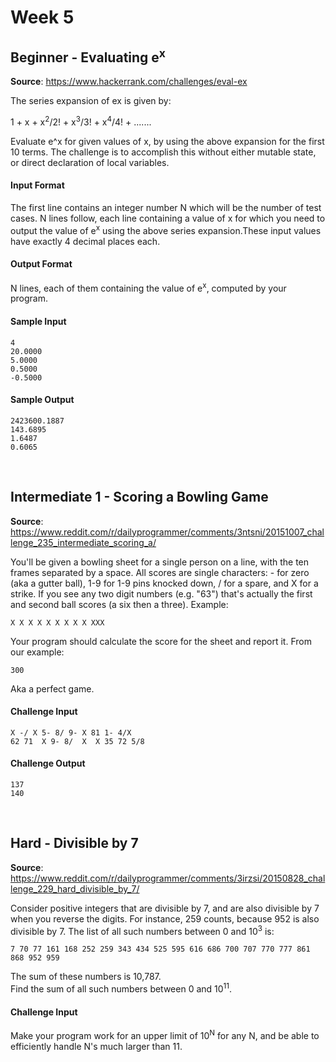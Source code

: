 # Week 5


## Beginner - Evaluating e<sup>x</sup>
__Source__: https://www.hackerrank.com/challenges/eval-ex

The series expansion of ex is given by:

1 + x + x<sup>2</sup>/2! + x<sup>3</sup>/3! + x<sup>4</sup>/4! + .......

Evaluate e^x for given values of x, by using the above expansion for the first 10
terms. The challenge is to accomplish this without either mutable state, or direct
declaration of local variables.

#### Input Format

The first line contains an integer number N which will be the number of test cases.
N lines follow, each line containing a value of x for which you need to output the
value of e<sup>x</sup> using the above series expansion.These input values have
exactly 4 decimal places each.

#### Output Format

N lines, each of them containing the value of e<sup>x</sup>, computed by your program.

#### Sample Input
```
4
20.0000
5.0000
0.5000
-0.5000
```

#### Sample Output
```
2423600.1887
143.6895
1.6487
0.6065
```
<br>


## Intermediate 1 - Scoring a Bowling Game
__Source__: https://www.reddit.com/r/dailyprogrammer/comments/3ntsni/20151007_challenge_235_intermediate_scoring_a/


You'll be given a bowling sheet for a single person on a line, with the ten frames
separated by a space. All scores are single characters: - for zero (aka a gutter
ball), 1-9 for 1-9 pins knocked down, / for a spare, and X for a strike. If you
see any two digit numbers (e.g. "63") that's actually the first and second ball
scores (a six then a three). Example:

```
X X X X X X X X X XXX
```

Your program should calculate the score for the sheet and report it. From our example:

```
300
```

Aka a perfect game.

#### Challenge Input
```
X -/ X 5- 8/ 9- X 81 1- 4/X
62 71  X 9- 8/  X  X 35 72 5/8
```

#### Challenge Output
```
137
140
```
<br>


## Hard - Divisible by 7
__Source__: https://www.reddit.com/r/dailyprogrammer/comments/3irzsi/20150828_challenge_229_hard_divisible_by_7/

Consider positive integers that are divisible by 7, and are also divisible by 7
when you reverse the digits. For instance, 259 counts, because 952 is also
divisible by 7. The list of all such numbers between 0 and 10<sup>3</sup> is:
```
7 70 77 161 168 252 259 343 434 525 595 616 686 700 707 770 777 861 868 952 959
```
The sum of these numbers is 10,787.<br>
Find the sum of all such numbers between 0 and 10<sup>11</sup>.

#### Challenge Input

Make your program work for an upper limit of 10<sup>N</sup> for any N, and be
able to efficiently handle N's much larger than 11.
